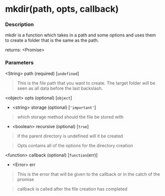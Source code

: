 # mkdir(path, opts, callback)

### Description

mkdir is a function which takes in a path and some options and uses them to create a folder that is the same as the path.

returns: \<Promise>

### Parameters

\<String> path (required) [```undefined```]
> This is the file path that you want to create. The target folder will be seen as all data before the last backslash.

\<object> opts (optional) [```object```]

* \<string> storage (optional) [```'important'```]
> which storage method should the file be stored with

* \<boolean> recursive (optional) [```true```]
> if the parent directory is undefined will it be created

> Opts contains all of the options for the directory creation

\<function> callback (optional) [```function```(err)]

* \<Error> err
> This is the error that will be given to the callback or in the catch of the promise

> callback is called after the file creation has completed
